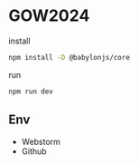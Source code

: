 # GOW2024

install
```bash
npm install -D @babylonjs/core
```
run
```bash
npm run dev
```

## Env
- Webstorm
- Github

